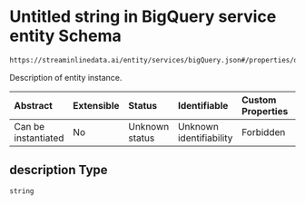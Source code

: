 # Untitled string in BigQuery service entity Schema

```txt
https://streaminlinedata.ai/entity/services/bigQuery.json#/properties/description
```

Description of entity instance.

| Abstract            | Extensible | Status         | Identifiable            | Custom Properties | Additional Properties | Access Restrictions | Defined In                                                             |
| :------------------ | :--------- | :------------- | :---------------------- | :---------------- | :-------------------- | :------------------ | :--------------------------------------------------------------------- |
| Can be instantiated | No         | Unknown status | Unknown identifiability | Forbidden         | Allowed               | none                | [bigQuery.json*](bigquery.md "open original schema") |

## description Type

`string`
